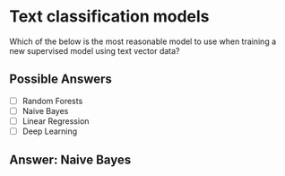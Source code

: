 # Text classification models #

Which of the below is the most reasonable model to use when training a new supervised model using text vector data?

## Possible Answers ##
- [ ] Random Forests
- [ ] Naive Bayes
- [ ] Linear Regression
- [ ] Deep Learning

## Answer: Naive Bayes ##